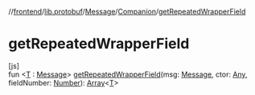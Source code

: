 //[frontend](../../../../index.md)/[lib.protobuf](../../index.md)/[Message](../index.md)/[Companion](index.md)/[getRepeatedWrapperField](get-repeated-wrapper-field.md)

# getRepeatedWrapperField

[js]\
fun &lt;[T](get-repeated-wrapper-field.md) : [Message](../index.md)&gt; [getRepeatedWrapperField](get-repeated-wrapper-field.md)(msg: [Message](../index.md), ctor: [Any](https://kotlinlang.org/api/latest/jvm/stdlib/kotlin/-any/index.html), fieldNumber: [Number](https://kotlinlang.org/api/latest/jvm/stdlib/kotlin/-number/index.html)): [Array](https://kotlinlang.org/api/latest/jvm/stdlib/kotlin/-array/index.html)&lt;[T](get-repeated-wrapper-field.md)&gt;
